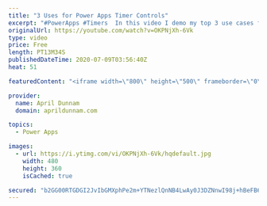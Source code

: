 ```yaml
---
title: "3 Uses for Power Apps Timer Controls"
excerpt: "#PowerApps #Timers  In this video I demo my top 3 use cases for the Timer Control in Power Apps.   You'll learn how to use the timer to: ✅Create animations (rotate objects, move objects across the screen, color fade text) ✅Do automatic redirects  ✅Implement background refreshes for your data sources"
originalUrl: https://youtube.com/watch?v=OKPNjXh-6Vk
type: video
price: Free
length: PT13M34S
publishedDateTime: 2020-07-09T03:56:40Z
heat: 51

featuredContent: "<iframe width=\"800\" height=\"500\" frameborder=\"0\" src=\"https://www.youtube.com/embed/OKPNjXh-6Vk\" allow=\"accelerometer; autoplay; encrypted-media; gyroscope; picture-in-picture\" allowfullscreen></iframe>"

provider:
  name: April Dunnam
  domain: aprildunnam.com

topics:
  - Power Apps

images:
  - url: https://i.ytimg.com/vi/OKPNjXh-6Vk/hqdefault.jpg
    width: 480
    height: 360
    isCached: true

secured: "b2GG00RTGDGI2JvIbGMXphPe2m+YTNezlQnNB4LwAy0J3DZNnwI98j+hBeFB6lis2jjOM6ay+p1A5vPAzwzhVNzuIsKfYewMJjinQ9WhF5J10rGH0LDSTr1EsqfxjMKMFg92dKT+1vH+a0PHojE3Nn7lQM4zMzact+jUcVVyph0NN/CDcZ1lgVh4OpZwEA8XiW5U8StLRFQh023pjMYE94qpuK/QzZFBDTj5FwcgDZ0rOoauHJbFH7NDgHMv5UKuZo/uoFK/xJusB9J/kM8uEEyKQRhdlJ14o/tu8DtZ7bKmMd06p0UD8nnBBs9r8WDKeQzBjcNoPKcYNrIsEXLR427AJsRLqS87foNw9xk4hx/FB/9R4MzGrYmokPm9ENqU0E6R+Tyq3glOARi90a6Z2oG0o6ntil3I2CEK9GgxFNU=;4nYlylIJMZsFW5PluRjwFw=="
---
```


